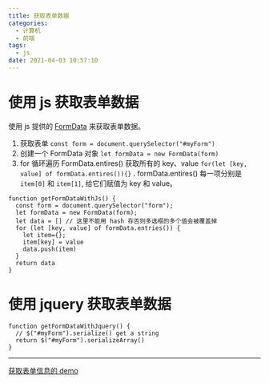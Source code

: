 ```yaml
---
title: 获取表单数据
categories:
  - 计算机
  - 前端
tags:
  - js
date: 2021-04-03 10:57:10
---
```


# 使用 js 获取表单数据
使用 js 提供的 [FormData](https://developer.mozilla.org/zh-CN/docs/Web/API/FormData) 来获取表单数据。
1. 获取表单 `const form = document.querySelector("#myForm")`
2. 创建一个 FormData 对象 `let formData = new FormData(form)`
3. for 循环遍历 FormData.entires() 获取所有的 key、value `for(let [key, value] of formData.entires()){}` . formData.entires() 每一项分别是 `item[0]` 和 `item[1]`, 给它们赋值为 key 和 value。
```
function getFormDataWithJs() {
  const form = document.querySelector("form");
  let formData = new FormData(form);
  let data = [] // 这里不能用 hash 存否则多选框的多个值会被覆盖掉
  for (let [key, value] of formData.entries()) {
    let item={};
    item[key] = value
    data.push(item)
  }
  return data
}
```

# 使用 jquery 获取表单数据
```
function getFormDataWithJquery() {
  // $("#myForm").serialize() get a string
  return $("#myForm").serializeArray()
}
```

-------

[获取表单信息的 demo](https://codesandbox.io/s/getformdata-bksx0?file=/src/index.js)